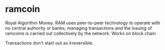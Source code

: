 # ramcoin
Royal Algorithm Money. RAM uses peer-to-peer technology to operate with no central authority or banks; managing transactions and the issuing of ramcoins is carried out collectively by the network. Works on block chain 

Transactions don't start out as irreversible. 
